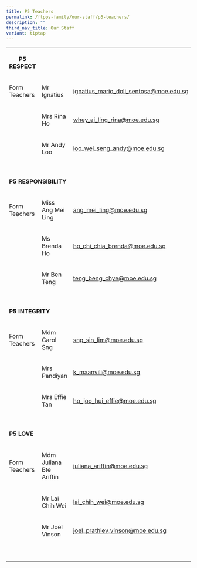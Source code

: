```yaml
---
title: P5 Teachers
permalink: /ftpps-family/our-staff/p5-teachers/
description: ""
third_nav_title: Our Staff
variant: tiptap
---
```

<table style="minWidth: 75px">
<colgroup>
<col>
<col>
<col>
</colgroup>
<tbody>
<tr>
<th rowspan="1" colspan="1">
<p><strong>P5 RESPECT</strong>
</p>
</th>
<th rowspan="1" colspan="1">
<p></p>
</th>
<th rowspan="1" colspan="1">
<p></p>
</th>
</tr>
<tr>
<td rowspan="1" colspan="1">
<p>Form Teachers</p>
</td>
<td rowspan="1" colspan="1">
<p>Mr Ignatius</p>
</td>
<td rowspan="1" colspan="1">
<p><a href="mailto:ignatius_mario_doli_sentosa@moe.edu.sg" rel="noopener noreferrer nofollow" target="_blank"><u>ignatius_mario_doli_sentosa@moe.edu.sg</u></a>
</p>
</td>
</tr>
<tr>
<td rowspan="1" colspan="1">
<p></p>
</td>
<td rowspan="1" colspan="1">
<p>Mrs Rina Ho</p>
</td>
<td rowspan="1" colspan="1">
<p><a href="mailto:whey_ai_ling_rina@moe.edu.sg" rel="noopener noreferrer nofollow" target="_blank"><u>whey_ai_ling_rina@moe.edu.sg</u></a>
</p>
</td>
</tr>
<tr>
<td rowspan="1" colspan="1">
<p></p>
</td>
<td rowspan="1" colspan="1">
<p>Mr Andy Loo</p>
</td>
<td rowspan="1" colspan="1">
<p><a href="mailto:loo_wei_seng_andy@moe.edu.sg" rel="noopener noreferrer nofollow" target="_blank">loo_wei_seng_andy@moe.edu.sg</a>
</p>
</td>
</tr>
<tr>
<td rowspan="1" colspan="1">
<p></p>
</td>
<td rowspan="1" colspan="1">
<p></p>
</td>
<td rowspan="1" colspan="1">
<p></p>
</td>
</tr>
<tr>
<td rowspan="1" colspan="3">
<p><strong>P5 RESPONSIBILITY</strong>
</p>
</td>
</tr>
<tr>
<td rowspan="1" colspan="1">
<p>Form Teachers</p>
</td>
<td rowspan="1" colspan="1">
<p>Miss Ang Mei Ling</p>
</td>
<td rowspan="1" colspan="1">
<p><a href="mailto:ang_mei_ling@moe.edu.sg" rel="noopener noreferrer nofollow" target="_blank"><u>ang_mei_ling@moe.edu.sg</u></a>
</p>
</td>
</tr>
<tr>
<td rowspan="1" colspan="1">
<p></p>
</td>
<td rowspan="1" colspan="1">
<p>Ms Brenda Ho</p>
</td>
<td rowspan="1" colspan="1">
<p><a href="mailto:ho_chi_chia_brenda@moe.edu.sg" rel="noopener noreferrer nofollow" target="_blank">ho_chi_chia_brenda@moe.edu.sg</a>
</p>
</td>
</tr>
<tr>
<td rowspan="1" colspan="1">
<p></p>
</td>
<td rowspan="1" colspan="1">
<p>Mr Ben Teng</p>
</td>
<td rowspan="1" colspan="1">
<p><a href="mailto:teng_beng_chye@moe.edu.sg" rel="noopener noreferrer nofollow" target="_blank">teng_beng_chye@moe.edu.sg</a>
</p>
</td>
</tr>
<tr>
<td rowspan="1" colspan="1">
<p></p>
</td>
<td rowspan="1" colspan="1">
<p></p>
</td>
<td rowspan="1" colspan="1">
<p></p>
</td>
</tr>
<tr>
<td rowspan="1" colspan="3">
<p><strong>P5 INTEGRITY</strong>
</p>
</td>
</tr>
<tr>
<td rowspan="1" colspan="1">
<p>Form Teachers</p>
</td>
<td rowspan="1" colspan="1">
<p>Mdm Carol Sng</p>
</td>
<td rowspan="1" colspan="1">
<p><a href="mailto:sng_sin_lim@moe.edu.sg" rel="noopener noreferrer nofollow" target="_blank"><u>sng_sin_lim@moe.edu.sg</u></a>
</p>
</td>
</tr>
<tr>
<td rowspan="1" colspan="1">
<p></p>
</td>
<td rowspan="1" colspan="1">
<p>Mrs Pandiyan</p>
</td>
<td rowspan="1" colspan="1">
<p><a href="mailto:k_maanvili@moe.edu.sg" rel="noopener noreferrer nofollow" target="_blank"><u>k_maanvili@moe.edu.sg</u></a>
</p>
</td>
</tr>
<tr>
<td rowspan="1" colspan="1">
<p></p>
</td>
<td rowspan="1" colspan="1">
<p>Mrs Effie Tan</p>
</td>
<td rowspan="1" colspan="1">
<p><a href="mailto:ho_joo_hui_effie@moe.edu.sg" rel="noopener noreferrer nofollow" target="_blank"><u>ho_joo_hui_effie@moe.edu.sg</u></a>
</p>
</td>
</tr>
<tr>
<td rowspan="1" colspan="1">
<p></p>
</td>
<td rowspan="1" colspan="1">
<p></p>
</td>
<td rowspan="1" colspan="1">
<p></p>
</td>
</tr>
<tr>
<td rowspan="1" colspan="1">
<p><strong>P5 LOVE</strong>
</p>
</td>
<td rowspan="1" colspan="1">
<p></p>
</td>
<td rowspan="1" colspan="1">
<p></p>
</td>
</tr>
<tr>
<td rowspan="1" colspan="1">
<p>Form Teachers</p>
</td>
<td rowspan="1" colspan="1">
<p>Mdm Juliana Bte Ariffin</p>
</td>
<td rowspan="1" colspan="1">
<p><a href="mailto:juliana_ariffin@moe.edu.sg" rel="noopener noreferrer nofollow" target="_blank"><u>juliana_ariffin@moe.edu.sg</u></a>
</p>
</td>
</tr>
<tr>
<td rowspan="1" colspan="1">
<p></p>
</td>
<td rowspan="1" colspan="1">
<p>Mr Lai Chih Wei</p>
</td>
<td rowspan="1" colspan="1">
<p><a href="mailto:lai_chih_wei@moe.edu.sg" rel="noopener noreferrer nofollow" target="_blank">lai_chih_wei@moe.edu.sg</a>
</p>
</td>
</tr>
<tr>
<td rowspan="1" colspan="1">
<p></p>
</td>
<td rowspan="1" colspan="1">
<p>Mr Joel Vinson</p>
</td>
<td rowspan="1" colspan="1">
<p><a href="mailto:joel_prathiev_vinson@moe.edu.sg" rel="noopener noreferrer nofollow" target="_blank"><u>joel_prathiev_vinson@moe.edu.sg</u></a>
</p>
</td>
</tr>
<tr>
<td rowspan="1" colspan="1">
<p></p>
</td>
<td rowspan="1" colspan="1">
<p></p>
</td>
<td rowspan="1" colspan="1">
<p></p>
</td>
</tr>
<tr>
<td rowspan="1" colspan="1">
<p></p>
</td>
<td rowspan="1" colspan="1">
<p></p>
</td>
<td rowspan="1" colspan="1">
<p></p>
</td>
</tr>
</tbody>
</table>
<p></p>